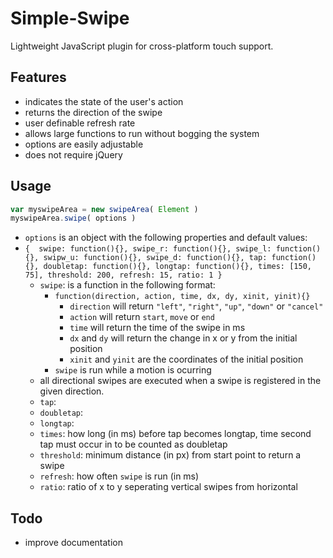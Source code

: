 # Simple-Swipe
Lightweight JavaScript plugin for cross-platform touch support.

## Features
 - indicates the state of the user's action
 - returns the direction of the swipe
 - user definable refresh rate 
  - allows large functions to run without bogging the system
 - options are easily adjustable
 - does not require jQuery

## Usage

```JavaScript
var myswipeArea = new swipeArea( Element )
myswipeArea.swipe( options )
```  

 - `options` is an object with the following properties and default values:
  - `{  swipe: function(){},
	swipe_r: function(){},
	swipe_l: function(){},
	swipw_u: function(){},
	swipe_d: function(){},
	tap: function(){},
	doubletap: function(){},
	longtap: function(){},
	times: [150, 75],
	threshold: 200,
	refresh: 15,
	ratio: 1
        }`
    - `swipe`: is a function in the following format:
        - `function(direction, action, time, dx, dy, xinit, yinit){}`
            - `direction` will return `"left"`, `"right"`, `"up"`, `"down"` or `"cancel"`
            - `action` will return `start`, `move` or `end`
            - `time` will return the time of the swipe in ms
            - `dx` and `dy` will return the change in x or y from the initial position
            - `xinit` and `yinit` are the coordinates of the initial position
        - `swipe` is run while a motion is ocurring
    - all directional swipes are executed when a swipe is registered in the given direction.
    - `tap`: 
    - `doubletap`:
    - `longtap`:
    - `times`: how long (in ms) before tap becomes longtap, time second tap must occur in to be counted as doubletap
    - `threshold`: minimum distance (in px) from start point to return a swipe
    - `refresh`: how often `swipe` is run (in ms)
    - `ratio`: ratio of x to y seperating vertical swipes from horizontal


## Todo
 - improve documentation
